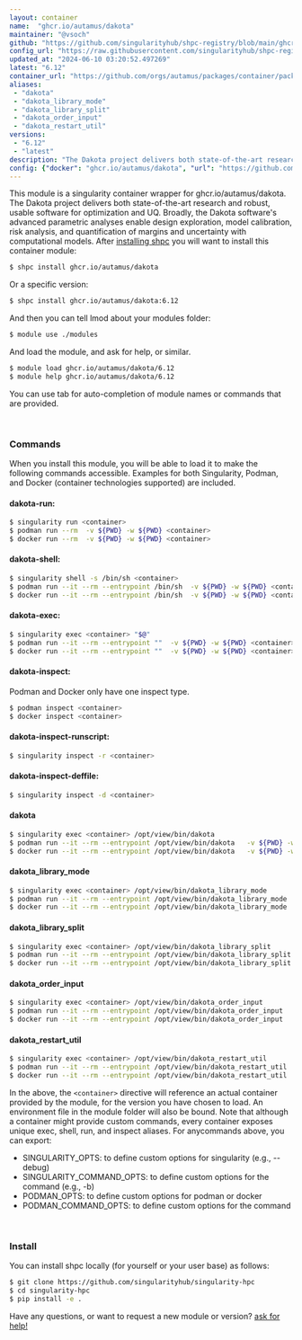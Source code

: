 ```yaml
---
layout: container
name:  "ghcr.io/autamus/dakota"
maintainer: "@vsoch"
github: "https://github.com/singularityhub/shpc-registry/blob/main/ghcr.io/autamus/dakota/container.yaml"
config_url: "https://raw.githubusercontent.com/singularityhub/shpc-registry/main/ghcr.io/autamus/dakota/container.yaml"
updated_at: "2024-06-10 03:20:52.497269"
latest: "6.12"
container_url: "https://github.com/orgs/autamus/packages/container/package/dakota"
aliases:
 - "dakota"
 - "dakota_library_mode"
 - "dakota_library_split"
 - "dakota_order_input"
 - "dakota_restart_util"
versions:
 - "6.12"
 - "latest"
description: "The Dakota project delivers both state-of-the-art research and robust, usable software for optimization and UQ. Broadly, the Dakota software's advanced parametric analyses enable design exploration, model calibration, risk analysis, and quantification of margins and uncertainty with computational models."
config: {"docker": "ghcr.io/autamus/dakota", "url": "https://github.com/orgs/autamus/packages/container/package/dakota", "maintainer": "@vsoch", "description": "The Dakota project delivers both state-of-the-art research and robust, usable software for optimization and UQ. Broadly, the Dakota software's advanced parametric analyses enable design exploration, model calibration, risk analysis, and quantification of margins and uncertainty with computational models.", "latest": {"6.12": "sha256:0fdfa85f7d9cf97e055e84aca17a954161eef086ea0f5999c1c01bbd87c16fe0"}, "tags": {"6.12": "sha256:0fdfa85f7d9cf97e055e84aca17a954161eef086ea0f5999c1c01bbd87c16fe0", "latest": "sha256:0fdfa85f7d9cf97e055e84aca17a954161eef086ea0f5999c1c01bbd87c16fe0"}, "aliases": {"dakota": "/opt/view/bin/dakota", "dakota_library_mode": "/opt/view/bin/dakota_library_mode", "dakota_library_split": "/opt/view/bin/dakota_library_split", "dakota_order_input": "/opt/view/bin/dakota_order_input", "dakota_restart_util": "/opt/view/bin/dakota_restart_util"}}
---
```


This module is a singularity container wrapper for ghcr.io/autamus/dakota.
The Dakota project delivers both state-of-the-art research and robust, usable software for optimization and UQ. Broadly, the Dakota software's advanced parametric analyses enable design exploration, model calibration, risk analysis, and quantification of margins and uncertainty with computational models.
After [installing shpc](#install) you will want to install this container module:


```bash
$ shpc install ghcr.io/autamus/dakota
```

Or a specific version:

```bash
$ shpc install ghcr.io/autamus/dakota:6.12
```

And then you can tell lmod about your modules folder:

```bash
$ module use ./modules
```

And load the module, and ask for help, or similar.

```bash
$ module load ghcr.io/autamus/dakota/6.12
$ module help ghcr.io/autamus/dakota/6.12
```

You can use tab for auto-completion of module names or commands that are provided.

<br>

### Commands

When you install this module, you will be able to load it to make the following commands accessible.
Examples for both Singularity, Podman, and Docker (container technologies supported) are included.

#### dakota-run:

```bash
$ singularity run <container>
$ podman run --rm  -v ${PWD} -w ${PWD} <container>
$ docker run --rm  -v ${PWD} -w ${PWD} <container>
```

#### dakota-shell:

```bash
$ singularity shell -s /bin/sh <container>
$ podman run --it --rm --entrypoint /bin/sh  -v ${PWD} -w ${PWD} <container>
$ docker run --it --rm --entrypoint /bin/sh  -v ${PWD} -w ${PWD} <container>
```

#### dakota-exec:

```bash
$ singularity exec <container> "$@"
$ podman run --it --rm --entrypoint ""  -v ${PWD} -w ${PWD} <container> "$@"
$ docker run --it --rm --entrypoint ""  -v ${PWD} -w ${PWD} <container> "$@"
```

#### dakota-inspect:

Podman and Docker only have one inspect type.

```bash
$ podman inspect <container>
$ docker inspect <container>
```

#### dakota-inspect-runscript:

```bash
$ singularity inspect -r <container>
```

#### dakota-inspect-deffile:

```bash
$ singularity inspect -d <container>
```


#### dakota

```bash
$ singularity exec <container> /opt/view/bin/dakota
$ podman run --it --rm --entrypoint /opt/view/bin/dakota   -v ${PWD} -w ${PWD} <container> -c " $@"
$ docker run --it --rm --entrypoint /opt/view/bin/dakota   -v ${PWD} -w ${PWD} <container> -c " $@"
```


#### dakota_library_mode

```bash
$ singularity exec <container> /opt/view/bin/dakota_library_mode
$ podman run --it --rm --entrypoint /opt/view/bin/dakota_library_mode   -v ${PWD} -w ${PWD} <container> -c " $@"
$ docker run --it --rm --entrypoint /opt/view/bin/dakota_library_mode   -v ${PWD} -w ${PWD} <container> -c " $@"
```


#### dakota_library_split

```bash
$ singularity exec <container> /opt/view/bin/dakota_library_split
$ podman run --it --rm --entrypoint /opt/view/bin/dakota_library_split   -v ${PWD} -w ${PWD} <container> -c " $@"
$ docker run --it --rm --entrypoint /opt/view/bin/dakota_library_split   -v ${PWD} -w ${PWD} <container> -c " $@"
```


#### dakota_order_input

```bash
$ singularity exec <container> /opt/view/bin/dakota_order_input
$ podman run --it --rm --entrypoint /opt/view/bin/dakota_order_input   -v ${PWD} -w ${PWD} <container> -c " $@"
$ docker run --it --rm --entrypoint /opt/view/bin/dakota_order_input   -v ${PWD} -w ${PWD} <container> -c " $@"
```


#### dakota_restart_util

```bash
$ singularity exec <container> /opt/view/bin/dakota_restart_util
$ podman run --it --rm --entrypoint /opt/view/bin/dakota_restart_util   -v ${PWD} -w ${PWD} <container> -c " $@"
$ docker run --it --rm --entrypoint /opt/view/bin/dakota_restart_util   -v ${PWD} -w ${PWD} <container> -c " $@"
```



In the above, the `<container>` directive will reference an actual container provided
by the module, for the version you have chosen to load. An environment file in the
module folder will also be bound. Note that although a container
might provide custom commands, every container exposes unique exec, shell, run, and
inspect aliases. For anycommands above, you can export:

 - SINGULARITY_OPTS: to define custom options for singularity (e.g., --debug)
 - SINGULARITY_COMMAND_OPTS: to define custom options for the command (e.g., -b)
 - PODMAN_OPTS: to define custom options for podman or docker
 - PODMAN_COMMAND_OPTS: to define custom options for the command

<br>

### Install

You can install shpc locally (for yourself or your user base) as follows:

```bash
$ git clone https://github.com/singularityhub/singularity-hpc
$ cd singularity-hpc
$ pip install -e .
```

Have any questions, or want to request a new module or version? [ask for help!](https://github.com/singularityhub/singularity-hpc/issues)